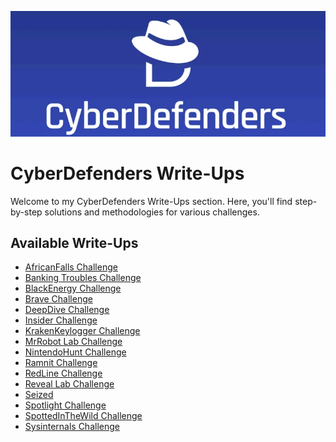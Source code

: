 <p align="center">
  <img src="CyberDefenders.png" alt="CyberDefenders Write-Ups" width="900px">
</p>

# CyberDefenders Write-Ups

Welcome to my CyberDefenders Write-Ups section. Here, you'll find step-by-step solutions and methodologies for various challenges.

## Available Write-Ups

- [AfricanFalls Challenge](AfricanFalls%20Challenge.pdf)
- [Banking Troubles Challenge](BankingTroubles.pdf)
- [BlackEnergy Challenge](BlackEnergy%20Challenge.pdf)
- [Brave Challenge](Brave%20Challenge.pdf)
- [DeepDive Challenge](DeepDive%20Challenge.pdf)
- [Insider Challenge](Insider%20Challenge.pdf)
- [KrakenKeylogger Challenge](KrakenKeylogger%20Challenge.pdf)
- [MrRobot Lab Challenge](MrRobot%20Lab%20Challenge.pdf)
- [NintendoHunt Challenge](NintendoHunt%20Challenge.pdf)
- [Ramnit Challenge](Ramnit%20Challenge.pdf)
- [RedLine Challenge](RedLine%20Challenge.pdf)
- [Reveal Lab Challenge](Reveal%20Lab%20Challenge.pdf)
- [Seized](Seized.pdf)
- [Spotlight Challenge](Spotlight%20Challenge.pdf)
- [SpottedInTheWild Challenge](SpottedInTheWild.pdf)
- [Sysinternals Challenge](Sysinternals%20Challenge.pdf)
